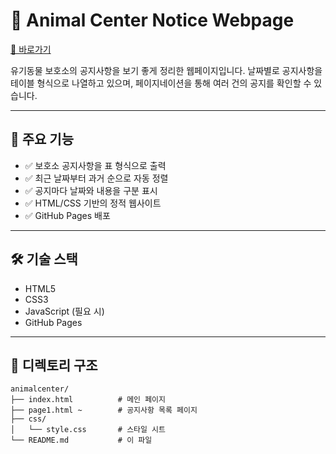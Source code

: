 # 🐾 Animal Center Notice Webpage

[🔗 바로가기](https://jhm4591.github.io/animalcenter/)

유기동물 보호소의 공지사항을 보기 좋게 정리한 웹페이지입니다. 날짜별로 공지사항을 테이블 형식으로 나열하고 있으며, 페이지네이션을 통해 여러 건의 공지를 확인할 수 있습니다.

---

## 📌 주요 기능

- ✅ 보호소 공지사항을 표 형식으로 출력
- ✅ 최근 날짜부터 과거 순으로 자동 정렬
- ✅ 공지마다 날짜와 내용을 구분 표시
- ✅ HTML/CSS 기반의 정적 웹사이트
- ✅ GitHub Pages 배포

---

## 🛠️ 기술 스택

- HTML5
- CSS3
- JavaScript (필요 시)
- GitHub Pages

---

## 📁 디렉토리 구조

```plaintext
animalcenter/
├── index.html          # 메인 페이지
├── page1.html ~        # 공지사항 목록 페이지
├── css/
│   └── style.css       # 스타일 시트
└── README.md           # 이 파일
